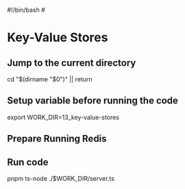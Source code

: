 #!/bin/bash # <!-- markdownlint-disable-line MD018 MD041 -->

# Key-Value Stores

## Jump to the current directory

cd "$(dirname "$0")" || return

## Setup variable before running the code

export WORK_DIR=13_key-value-stores

## Prepare Running Redis

## Run code

pnpm ts-node ./$WORK_DIR/server.ts
